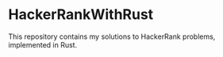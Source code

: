 # HackerRankWithRust
This repository contains my solutions to HackerRank problems, implemented in Rust.
